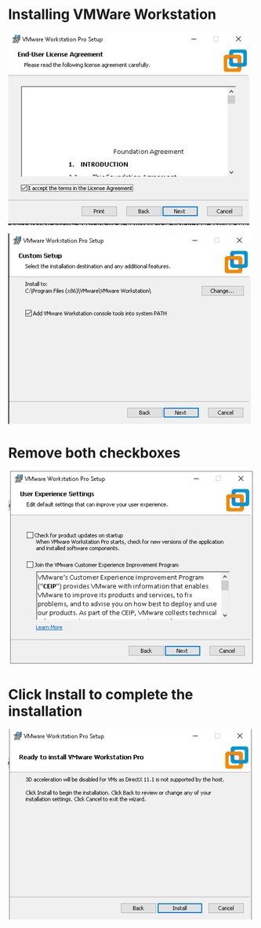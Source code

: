 # Installing VMWare Workstation
![start install](../../images/vmws/1-vmws_install.png)

![start install](../../images/vmws/2-vmws_install.png)

# Remove both checkboxes
![start install](../../images/vmws/3-remove_checkboxes.png)

# Click Install to complete the installation
![start install](../../images/vmws/4-Click_finish_to_complete.png)

